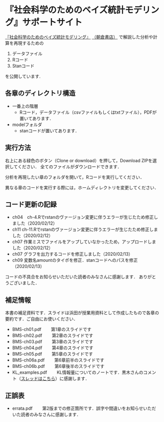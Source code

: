 # 『社会科学のためのベイズ統計モデリング』サポートサイト

[『社会科学のためのベイズ統計モデリング』](https://www.amazon.co.jp/dp/4254128428/)
[（朝倉書店）](http://www.asakura.co.jp/books/isbn/978-4-254-12842-0/)
で解説した分析や計算を再現するための

1. データファイル
2. Rコード
3. Stanコード

を公開しています.

## 各章のディレクトリ構造

- 一番上の階層
  - Rコード，データファイル（csvファイルもしくはtxtファイル），PDFが置いてあります．
- modelフォルダ
  - stanコードが置いてあります．

## 実行方法

右上にある緑色のボタン（Clone or download）を押して，Download ZIPを選択してください．
全てのファイルがダウンロードできます．

分析を再現したい章のフォルダを開いて，Rコードを実行してください．

異なる章のコードを実行する際には，ホームディレクトリを変更してください．

## コード更新の記録

- ch04　ch-4.Rでrstanのヴァージョン変更に伴うエラーが生じたため修正しました（2020/02/12）
- ch11 ch-11.Rでrstanのヴァージョン変更に伴うエラーが生じたため修正しました（2020/02/12）
- ch07 作業ミスでファイルをアップしていなかったため，アップロードしました（2020/02/12）
- ch07 グラフを出力するコードを修正しました（2020/02/13）
- ch09 変数名amountのタイポを修正．stanコードへのパスを修正（2020/02/13）

コードの不具合をお知らせいただいた読者のみなさんに感謝します．
ありがとうございました．

## 補足情報

本書の補足資料です．スライドは浜田が授業用資料として作成したもので各章の要約です．ご自由にお使いください．

- BMS-ch01.pdf 　　第1章のスライドです
- BMS-ch02.pdf 　　第2章のスライドです
- BMS-ch03.pdf 　　第3章のスライドです
- BMS-ch04.pdf 　　第4章のスライドです
- BMS-ch05.pdf 　　第5章のスライドです
- BMS-ch06a.pdf 　　第6章前半のスライドです
- BMS-ch06b.pdf 　　第6章後半のスライドです
- KL_examples.pdf 　　KL情報量についてのノートです．黒木さんのコメント（[スレッドはこちら](https://twitter.com/genkuroki/status/1230047602852319232)）に感謝します．



## 正誤表

- errata.pdf 　　第2版までの修正箇所です．誤字や間違いをお知らせいただいた読者のみなさんに感謝します．
